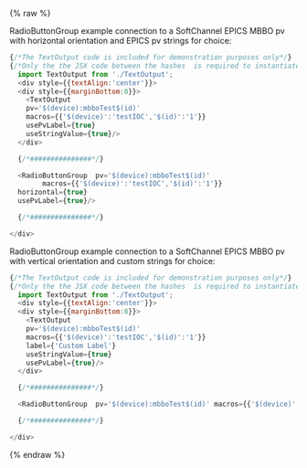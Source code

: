 {% raw %}

RadioButtonGroup example connection to a SoftChannel EPICS MBBO pv with horizontal orientation and EPICS pv strings for choice:

```js
{/*The TextOutput code is included for demonstration purposes only*/}  
{/*Only the the JSX code between the hashes  is required to instantiate the RadioButtonGroup */}  
  import TextOutput from './TextOutput';
  <div style={{textAlign:'center'}}>
  <div style={{marginBottom:8}}>
    <TextOutput
    pv='$(device):mbboTest$(id)'
    macros={{'$(device)':'testIOC','$(id)':'1'}}
    usePvLabel={true}
    useStringValue={true}/>
  </div>

  {/*###############*/}  

  <RadioButtonGroup  pv='$(device):mbboTest$(id)' 
        macros={{'$(device)':'testIOC','$(id)':'1'}}
  horizontal={true}  
  usePvLabel={true}/>

  {/*###############*/}

</div>
```

RadioButtonGroup example connection to a SoftChannel EPICS MBBO pv with vertical orientation and custom strings for choice:

```js
{/*The TextOutput code is included for demonstration purposes only*/}  
{/*Only the the JSX code between the hashes  is required to instantiate the RadioButtonGroup */}  
  import TextOutput from './TextOutput';
  <div style={{textAlign:'center'}}>
  <div style={{marginBottom:8}}>
    <TextOutput
    pv='$(device):mbboTest$(id)'
    macros={{'$(device)':'testIOC','$(id)':'1'}}
    label={'Custom Label'}
    useStringValue={true}
    usePvLabel={true}/>
  </div>

  {/*###############*/}  

  <RadioButtonGroup  pv='$(device):mbboTest$(id)' macros={{'$(device)':'testIOC','$(id)':'1'}}    usePvLabel={true}  custom_selection_strings={['text 1','text 3']}/>

  {/*###############*/}

</div>
```
{% endraw %}